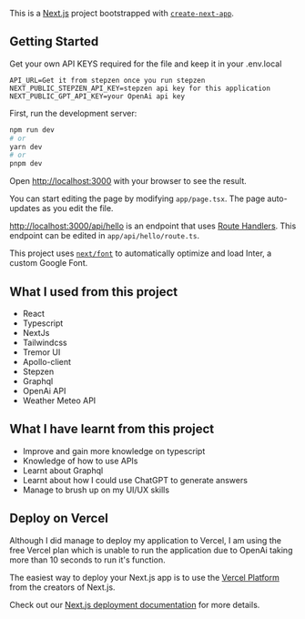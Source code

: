This is a [Next.js](https://nextjs.org/) project bootstrapped with [`create-next-app`](https://github.com/vercel/next.js/tree/canary/packages/create-next-app).

## Getting Started

Get your own API KEYS required for the file and keep it in your .env.local

```
API_URL=Get it from stepzen once you run stepzen
NEXT_PUBLIC_STEPZEN_API_KEY=stepzen api key for this application
NEXT_PUBLIC_GPT_API_KEY=your OpenAi api key
```

First, run the development server:

```bash
npm run dev
# or
yarn dev
# or
pnpm dev
```

Open [http://localhost:3000](http://localhost:3000) with your browser to see the result.

You can start editing the page by modifying `app/page.tsx`. The page auto-updates as you edit the file.

[http://localhost:3000/api/hello](http://localhost:3000/api/hello) is an endpoint that uses [Route Handlers](https://beta.nextjs.org/docs/routing/route-handlers). This endpoint can be edited in `app/api/hello/route.ts`.

This project uses [`next/font`](https://nextjs.org/docs/basic-features/font-optimization) to automatically optimize and load Inter, a custom Google Font.

## What I used from this project

- React
- Typescript
- NextJs
- Tailwindcss
- Tremor UI
- Apollo-client
- Stepzen
- Graphql
- OpenAi API
- Weather Meteo API

## What I have learnt from this project

- Improve and gain more knowledge on typescript
- Knowledge of how to use APIs
- Learnt about Graphql
- Learnt about how I could use ChatGPT to generate answers
- Manage to brush up on my UI/UX skills


## Deploy on Vercel

Although I did manage to deploy my application to Vercel, I am using the free Vercel plan which is unable to run the application due to OpenAi taking more than 10 seconds to run it's function.

The easiest way to deploy your Next.js app is to use the [Vercel Platform](https://vercel.com/new?utm_medium=default-template&filter=next.js&utm_source=create-next-app&utm_campaign=create-next-app-readme) from the creators of Next.js.

Check out our [Next.js deployment documentation](https://nextjs.org/docs/deployment) for more details.
